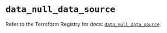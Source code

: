 # `data_null_data_source`

Refer to the Terraform Registry for docs: [`data_null_data_source`](https://registry.terraform.io/providers/hashicorp/null/3.2.4/docs/data-sources/data_source).

